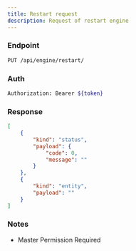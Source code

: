 ```yaml
---
title: Restart request
description: Request of restart engine
---
```


### Endpoint

```bash
PUT /api/engine/restart/
```

### Auth

```bash
Authorization: Bearer ${token}
```

### Response

```json [Json]
[
    {
        "kind": "status",
        "payload": {
            "code": 0,
            "message": ""
        }
    },
    {
        "kind": "entity",
        "payload": ""
    }
]
```

### Notes

- Master Permission Required
